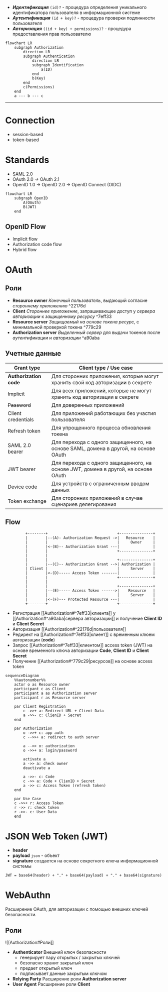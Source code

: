 -  ***Идентификация*** `(id)?` - процедура определения уникального идентификатора пользователя в информационной системе
- ***Аутентификация*** `(id + key)?` - процедура проверки подлинности пользователя
- ***Авторизация*** `((id + key) + permissions)?` - процедура предоставления прав пользователю

```mermaid
flowchart LR
	subgraph Authorization
		direction LR
		subgraph Authentication
			direction LR
			subgraph Identification
				a(ID)
			end
			b(Key)
		end
		c(Permissions)
	end
	a --- b --- c
```

---
# Connection
- session-based
- token-based

# Standards
- SAML 2.0
- OAuth 2.0 -> OAuth 2.1
- OpenID 1.0 -> OpenID 2.0 -> OpenID Connect (OIDC)

```mermaid
flowchart LR
	subgraph OpenID
		A(OAuth)
		B(JWT)
	end
```

## OpenID Flow
- Implicit flow
- Authorization code flow
- Hybrid flow

# OAuth

## Роли
- **Resource owner**
	*Конечный пользователь*, выдающий согласие *стороннему приложению* ^22176d
- **Client**
	*Стороннее приложение*, запрашивающее доступ у *сервера авторизации*  к *защищенному ресурсу* ^7eff33
- **Resource server**
	*Защищаемый на основе токена ресурс*, с минимальной проверкой токена ^779c29
- **Authorization server**
	*Выделенный сервер* для выдачи токенов после *аутентификации* и *авторизации* ^a90aba

## Учетные данные

Grant type | Client type / Use case
---------- | -
**Authorization code** | Для сторонних приложения, которые могут хранить свой код авторизации в секрете
~~Implicit~~ | Для всех приложений, которые не могут хранить код авторизации в секрете
~~Password~~ | Для доверенных приложений
Client credentials | Для приложений работающих без участия пользователя
Refresh token | Для упрощенного процесса обновления токена
SAML 2.0 bearer | Для перехода с одного защищенного, на основе SAML, домена в другой, на основе OAuth
JWT bearer | Для перехода с одного защищенного, на основе JWT, домена в другой, на основе OAuth 
Device code | Для устройств с ограниченным вводом данных
Token exchange | Для сторонних приложений в случае сценариев делегирования

## Flow

```
		 +--------+                               +---------------+
		 |        |--(A)- Authorization Request ->|   Resource    |
		 |        |                               |     Owner     |
		 |        |<-(B)-- Authorization Grant ---|               |
		 |        |                               +---------------+
		 |        |
		 |        |                               +---------------+
		 |        |--(C)-- Authorization Grant -->| Authorization |
		 | Client |                               |     Server    |
		 |        |<-(D)----- Access Token -------|               |
		 |        |                               +---------------+
		 |        |
		 |        |                               +---------------+
		 |        |--(E)----- Access Token ------>|    Resource   |
		 |        |                               |     Server    |
		 |        |<-(F)--- Protected Resource ---|               |
		 +--------+                               +---------------+
```

- Регистрация [[Authorization#^7eff33|клиента]] у [[Authorization#^a90aba|сервера авторизации]] и получение **Client ID** и **Client Secret**
- Авторизация [[Authorization#^22176d|пользователя]]
- Редирект на [[Authorization#^7eff33|клиент]] с временным клюем авторизации (**code**)
- Запрос [[Authorization#^7eff33|клиентом]] access token (JWT) на основе временного ключа авторизации **Code**, **Client ID** и **Client Secret**
- Получение [[Authorization#^779c29|ресурсов]] на основе access token

```mermaid
sequenceDiagram
	%%autonumber%%
	actor o as Resource owner
	participant c as Client
	participant a as Authorization server
	participant r as Resource server

	par Client Registration
		c ->>+ a: Redirect URL + Client Data
		a ->>- c: ClienID + Secret
	end

	par Authorization
		o ->>+ c: app auth
		c -->>+ a: redirect to auth server
		
		a -->> o: authorization
		o ->>+ a: login/password
	
		activate a
		a ->> a: check owner
		deactivate a
	
		a ->>- c: Code
		c ->> a: Code + ClienID + Secret
		a ->> c: Access Token (refresh token)
	end

	par Use Case
	c ->>+ r: Access Token
	r ->> r: check token
	r ->>- c: User Data
	end
```

# JSON Web Token (JWT)
- **header**
- **payload**
	`json` - объект
- **signature**
	создается на основе секретного ключа информационной системы
```
JWT = base64(header) + "." + base64(payload) + "." + base64(signature)
```


# WebAuthn

Расширение OAuth, для авторизации с помощью внешних ключей безопасности.

## Роли
![[Authorization#Роли]]
- **Authenticator**
	Внешний ключ безопасности
	- генерирует пару открытых / закрытых ключей
	- безопасно хранит закрытый ключ
	- предает открытый ключ
	- подписывает данные закрытым ключом 
- **Relying Party**
	Расширение роли **Authorization server**
- **User Agent**
	Расширение роли **Client**

